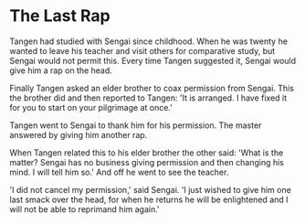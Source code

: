 # The Last Rap

Tangen had studied with Sengai since childhood. When he was twenty he wanted to leave his teacher and visit others for comparative study, but Sengai would not permit this. Every time Tangen suggested it, Sengai would give him a rap on the head.

Finally Tangen asked an elder brother to coax permission from Sengai. This the brother did and then reported to Tangen: 'It is arranged. I have fixed it for you to start on your pilgrimage at once.'

Tangen went to Sengai to thank him for his permission. The master answered by giving him another rap.

When Tangen related this to his elder brother the other said: 'What is the matter? Sengai has no business giving permission and then changing his mind. I will tell him so.' And off he went to see the teacher.

'I did not cancel my permission,' said Sengai. 'I just wished to give him one last smack over the head, for when he returns he will be enlightened and I will not be able to reprimand him again.'
